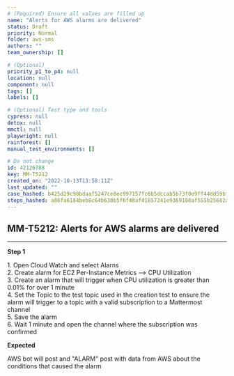 ```yaml
---
# (Required) Ensure all values are filled up
name: "Alerts for AWS alarms are delivered"
status: Draft
priority: Normal
folder: aws-sms
authors: ""
team_ownership: []

# (Optional)
priority_p1_to_p4: null
location: null
component: null
tags: []
labels: []

# (Optional) Test type and tools
cypress: null
detox: null
mmctl: null
playwright: null
rainforest: []
manual_test_environments: []

# Do not change
id: 42126788
key: MM-T5212
created_on: "2022-10-13T13:58:11Z"
last_updated: ""
case_hashed: b425d29c98bdaaf5247ce8ec997157fc6b5dccab5b73f0e9ff44dd59bf03d9d3d7b438adbd236ca73f99783eda38bbc2
steps_hashed: a08fa6184beb8c64b630b5f6f48af41857241e9369108af555b25682a92b2e30e02e93a8d11882aedbf0fd991d222eb0
---
```


<!-- (Auto-generated) Based on frontmatter's "key" and "name" -->

## MM-T5212: Alerts for AWS alarms are delivered

---

**Step 1**

1\. Open Cloud Watch and select Alarns\
2\. Create alarm for EC2 Per-Instance Metrics --> CPU Utilization\
3\. Create an alarm that will trigger when CPU utilization is greater than 0.01% for over 1 minute\
4\. Set the Topic to the test topic used in the creation test to ensure the alarm will trigger to a topic with a valid subscription to a Mattermost channel\
5\. Save the alarm\
6\. Wait 1 minute and open the channel where the subscription was confirmed

**Expected**

AWS bot will post and "ALARM" post with data from AWS about the conditions that caused the alarm
